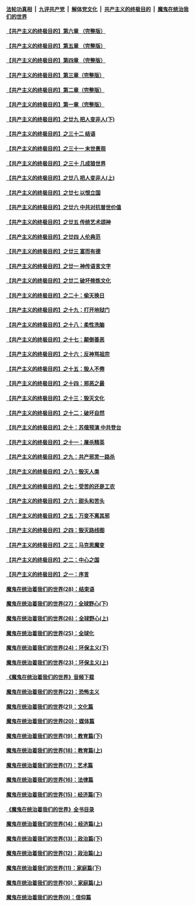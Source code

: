 

####  [法轮功真相](../../../../basic/blob/master/README.md?t=06050331) &nbsp;|&nbsp; [九评共产党](../../../../9ping.md/blob/master/README.md?t=06050331) &nbsp;|&nbsp; [解体党文化](../../../../jtdwh.md/blob/master/README.md?t=06050331)  &nbsp;|&nbsp; [共产主义的终极目的](../../../../gczydzjmd.md/blob/master/README.md?t=06050331) &nbsp;|&nbsp; [魔鬼在统治我们的世界](../../../../mgztzwmdsj.md/blob/master/README.md?t=06050331) 

#### [【共产主义的终极目的】第六章 （完整版）](../pages/nsc422/n11428913.md?t=06050331) 

#### [【共产主义的终极目的】第五章 （完整版）](../pages/nsc422/n11428912.md?t=06050331) 

#### [【共产主义的终极目的】第四章 （完整版）](../pages/nsc422/n11428907.md?t=06050331) 

#### [【共产主义的终极目的】第三章（完整版）](../pages/nsc422/n11428848.md?t=06050331) 

#### [【共产主义的终极目的】第二章（完整版）](../pages/nsc422/n11428831.md?t=06050331) 

#### [【共产主义的终极目的】第一章（完整版）](../pages/nsc422/n11417651.md?t=06050331) 

#### [【共产主义的终极目的】之廿九 把人变非人(下)](../pages/nsc422/n11344140.md?t=06050331) 

#### [【共产主义的终极目的】之三十二 结语](../pages/nsc422/n11360535.md?t=06050331) 

#### [【共产主义的终极目的】之三十一 末世景观](../pages/nsc422/n11351129.md?t=06050331) 

#### [【共产主义的终极目的】之三十 几成狼世界](../pages/nsc422/n11348280.md?t=06050331) 

#### [【共产主义的终极目的】之廿八 把人变非人(上)](../pages/nsc422/n11340492.md?t=06050331) 

#### [【共产主义的终极目的】之廿七 以恨立国](../pages/nsc422/n11336944.md?t=06050331) 

#### [【共产主义的终极目的】之廿六 中共对抗普世价值](../pages/nsc422/n11324785.md?t=06050331) 

#### [【共产主义的终极目的】之廿五 传统艺术颂神](../pages/nsc422/n11296396.md?t=06050331) 

#### [【共产主义的终极目的】之廿四 人伦典范](../pages/nsc422/n11296397.md?t=06050331) 

#### [【共产主义的终极目的】之廿三 富而有德](../pages/nsc422/n11283598.md?t=06050331) 

#### [【共产主义的终极目的】之廿一 神传语言文字](../pages/nsc422/n11263265.md?t=06050331) 

#### [【共产主义的终极目的】之廿二 破坏修炼文化](../pages/nsc422/n11245728.md?t=06050331) 

#### [【共产主义的终极目的】之二十：偷天换日](../pages/nsc422/n11238846.md?t=06050331) 

#### [【共产主义的终极目的】之十九：打开地狱门](../pages/nsc422/n11206376.md?t=06050331) 

#### [【共产主义的终极目的】之十八：柔性洗脑](../pages/nsc422/n11199994.md?t=06050331) 

#### [【共产主义的终极目的】之十七：颠倒善恶](../pages/nsc422/n11179782.md?t=06050331) 

#### [【共产主义的终极目的】之十六：反神骂祖宗](../pages/nsc422/n11166798.md?t=06050331) 

#### [【共产主义的终极目的】之十五：毁人不倦](../pages/nsc422/n11166792.md?t=06050331) 

#### [【共产主义的终极目的】之十四：邪恶之最](../pages/nsc422/n11150249.md?t=06050331) 

#### [【共产主义的终极目的】之十三：毁灭文化](../pages/nsc422/n11135227.md?t=06050331) 

#### [【共产主义的终极目的】之十二：破坏自然](../pages/nsc422/n11135214.md?t=06050331) 

#### [【共产主义的终极目的】之十：苏俄预演 中共登台](../pages/nsc422/n11118424.md?t=06050331) 

#### [【共产主义的终极目的】之十一：屠杀精英](../pages/nsc422/n11118442.md?t=06050331) 

#### [【共产主义的终极目的】之九：共产邪灵一路杀](../pages/nsc422/n11114139.md?t=06050331) 

#### [【共产主义的终极目的】之八：毁灭人类](../pages/nsc422/n11108503.md?t=06050331) 

#### [【共产主义的终极目的】之七：受苦的还是工农](../pages/nsc422/n11101809.md?t=06050331) 

#### [【共产主义的终极目的】之六：甜头和苦头](../pages/nsc422/n11096971.md?t=06050331) 

#### [【共产主义的终极目的】之五：万变不离其邪](../pages/nsc422/n11091285.md?t=06050331) 

#### [【共产主义的终极目的】之四：毁灭路线图](../pages/nsc422/n11086284.md?t=06050331) 

#### [【共产主义的终极目的】之三：马克思魔变](../pages/nsc422/n11061941.md?t=06050331) 

#### [【共产主义的终极目的】之二：中心之国](../pages/nsc422/n11047728.md?t=06050331) 

#### [【共产主义的终极目的】之一：序言](../pages/nsc422/n11086077.md?t=06050331) 

#### [魔鬼在统治着我们的世界(28)：结束语](../pages/nsc422/n10936246.md?t=06050331) 

#### [魔鬼在统治着我们的世界(27)：全球野心(下)](../pages/nsc422/n10928319.md?t=06050331) 

#### [魔鬼在统治着我们的世界(26)：全球野心(上)](../pages/nsc422/n10900318.md?t=06050331) 

#### [魔鬼在统治着我们的世界(25)：全球化](../pages/nsc422/n10788205.md?t=06050331) 

#### [魔鬼在统治着我们的世界(24)：环保主义(下)](../pages/nsc422/n10695307.md?t=06050331) 

#### [魔鬼在统治着我们的世界(23)：环保主义(上)](../pages/nsc422/n10688613.md?t=06050331) 

#### [《魔鬼在统治着我们的世界》音频下载](../pages/nsc422/n10635553.md?t=06050331) 

#### [魔鬼在统治着我们的世界(22)：恐怖主义](../pages/nsc422/n10614727.md?t=06050331) 

#### [魔鬼在统治着我们的世界(21)：文化篇](../pages/nsc422/n10597706.md?t=06050331) 

#### [魔鬼在统治着我们的世界(20)：媒体篇](../pages/nsc422/n10586579.md?t=06050331) 

#### [魔鬼在统治着我们的世界(19)：教育篇(下)](../pages/nsc422/n10564808.md?t=06050331) 

#### [魔鬼在统治着我们的世界(18)：教育篇(上)](../pages/nsc422/n10526970.md?t=06050331) 

#### [魔鬼在统治着我们的世界(17)：艺术篇](../pages/nsc422/n10499093.md?t=06050331) 

#### [魔鬼在统治着我们的世界(16)：法律篇](../pages/nsc422/n10485969.md?t=06050331) 

#### [魔鬼在统治着我们的世界(15)：经济篇(下)](../pages/nsc422/n10469975.md?t=06050331) 

#### [《魔鬼在统治着我们的世界》全书目录](../pages/nsc422/n10464261.md?t=06050331) 

#### [魔鬼在统治着我们的世界(14)：经济篇(上)](../pages/nsc422/n10457370.md?t=06050331) 

#### [魔鬼在统治着我们的世界(13)：政治篇(下)](../pages/nsc422/n10448270.md?t=06050331) 

#### [魔鬼在统治着我们的世界(12)：政治篇(上)](../pages/nsc422/n10444576.md?t=06050331) 

#### [魔鬼在统治着我们的世界(11)：家庭篇(下)](../pages/nsc422/n10440961.md?t=06050331) 

#### [魔鬼在统治着我们的世界(10)：家庭篇(上)](../pages/nsc422/n10435448.md?t=06050331) 

#### [魔鬼在统治着我们的世界(9)：信仰篇](../pages/nsc422/n10432159.md?t=06050331) 

